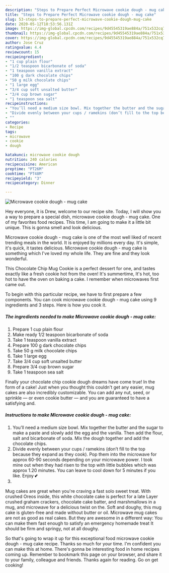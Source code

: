 ```yaml
---
description: "Steps to Prepare Perfect Microwave cookie dough - mug cake"
title: "Steps to Prepare Perfect Microwave cookie dough - mug cake"
slug: 53-steps-to-prepare-perfect-microwave-cookie-dough-mug-cake
date: 2020-05-12T18:53:56.131Z
image: https://img-global.cpcdn.com/recipes/9d45545319ae884a/751x532cq70/microwave-cookie-dough-mug-cake-recipe-main-photo.jpg
thumbnail: https://img-global.cpcdn.com/recipes/9d45545319ae884a/751x532cq70/microwave-cookie-dough-mug-cake-recipe-main-photo.jpg
cover: https://img-global.cpcdn.com/recipes/9d45545319ae884a/751x532cq70/microwave-cookie-dough-mug-cake-recipe-main-photo.jpg
author: Jose Cruz
ratingvalue: 4.4
reviewcount: 15
recipeingredient:
- "1 cup plain flour"
- "1/2 teaspoon bicarbonate of soda"
- "1 teaspoon vanilla extract"
- "100 g dark chocolate chips"
- "50 g milk chocolate chips"
- "1 large egg"
- "3/4 cup soft unsalted butter"
- "3/4 cup brown sugar"
- "1 teaspoon sea salt"
recipeinstructions:
- "You’ll need a medium size bowl. Mix together the butter and the sugar to make a paste and slowly add the egg and the vanilla. Then add the flour, salt and bicarbonate of soda. Mix the dough together and add the chocolate chips."
- "Divide evenly between your cups / ramekins (don’t fill to the top because they expand as they cook). Pop them into the microwave for approx 60-90 seconds depending on your microwave power. I took mine out when they had risen to the top with little bubbles which was approx 1.20 minutes. You can leave to cool down for 5 minutes if you like. Enjoy 💕"
- ""
categories:
- Recipe
tags:
- microwave
- cookie
- dough

katakunci: microwave cookie dough 
nutrition: 240 calories
recipecuisine: American
preptime: "PT26M"
cooktime: "PT48M"
recipeyield: "3"
recipecategory: Dinner

---
```



![Microwave cookie dough - mug cake](https://img-global.cpcdn.com/recipes/9d45545319ae884a/751x532cq70/microwave-cookie-dough-mug-cake-recipe-main-photo.jpg)

Hey everyone, it is Drew, welcome to our recipe site. Today, I will show you a way to prepare a special dish, microwave cookie dough - mug cake. One of my favorites food recipes. This time, I am going to make it a little bit unique. This is gonna smell and look delicious.

Microwave cookie dough - mug cake is one of the most well liked of recent trending meals in the world. It is enjoyed by millions every day. It's simple, it's quick, it tastes delicious. Microwave cookie dough - mug cake is something which I've loved my whole life. They are fine and they look wonderful.

This Chocolate Chip Mug Cookie is a perfect dessert for one, and tastes exactly like a fresh cookie hot from the oven! It&#39;s summertime, It&#39;s hot, too hot to have the oven on baking a cake. I remember when microwaves first came out.


To begin with this particular recipe, we have to first prepare a few components. You can cook microwave cookie dough - mug cake using 9 ingredients and 3 steps. Here is how you cook it.

<!--inarticleads1-->

##### The ingredients needed to make Microwave cookie dough - mug cake:

1. Prepare 1 cup plain flour
1. Make ready 1/2 teaspoon bicarbonate of soda
1. Take 1 teaspoon vanilla extract
1. Prepare 100 g dark chocolate chips
1. Take 50 g milk chocolate chips
1. Take 1 large egg
1. Take 3/4 cup soft unsalted butter
1. Prepare 3/4 cup brown sugar
1. Take 1 teaspoon sea salt


Finally your chocolate chip cookie dough dreams have come true! In the form of a cake! Just when you thought this couldn&#39;t get any easier, mug cakes are also incredibly customizable. You can add any nut, seed, or sprinkle — or even cookie butter — and you are guaranteed to have a satisfying and. 

<!--inarticleads2-->

##### Instructions to make Microwave cookie dough - mug cake:

1. You’ll need a medium size bowl. Mix together the butter and the sugar to make a paste and slowly add the egg and the vanilla. Then add the flour, salt and bicarbonate of soda. Mix the dough together and add the chocolate chips.
1. Divide evenly between your cups / ramekins (don’t fill to the top because they expand as they cook). Pop them into the microwave for approx 60-90 seconds depending on your microwave power. I took mine out when they had risen to the top with little bubbles which was approx 1.20 minutes. You can leave to cool down for 5 minutes if you like. Enjoy 💕
1. 


Mug cakes are great when you&#39;re craving a fast solo sweet treat. With crushed Oreos inside, this white chocolate cake is perfect for a late Layer crushed graham crackers, chocolate cake batter, and marshmallows in a mug, and microwave for a delicious twist on the. Soft and doughy, this mug cake is gluten-free and made without butter or oil. Microwave mug cakes are not as good as real cakes. But they are awesome in a different way: You can make them fast enough to satisfy an emergency homemade treat It should be firm and springy, not at all doughy. 

So that's going to wrap it up for this exceptional food microwave cookie dough - mug cake recipe. Thanks so much for your time. I'm confident you can make this at home. There's gonna be interesting food in home recipes coming up. Remember to bookmark this page on your browser, and share it to your family, colleague and friends. Thanks again for reading. Go on get cooking!
